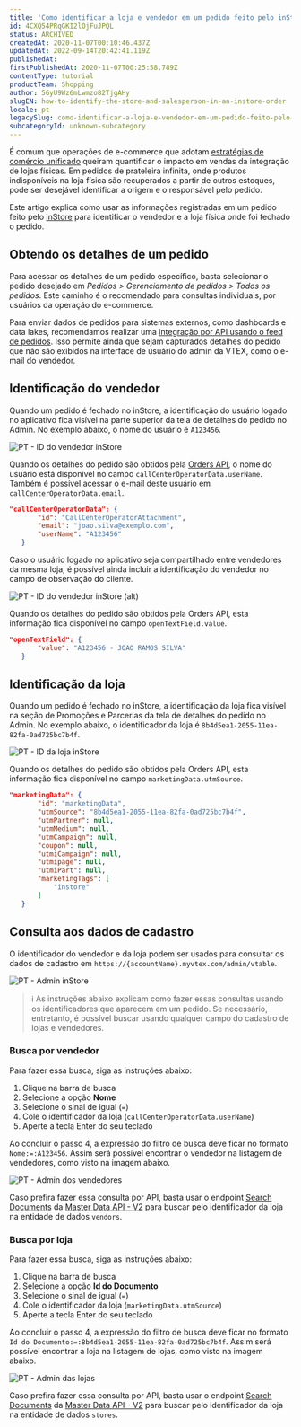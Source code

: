 ```yaml
---
title: 'Como identificar a loja e vendedor em um pedido feito pelo inStore'
id: 4CXQ54PRqGKI2lOjFuJPQL
status: ARCHIVED
createdAt: 2020-11-07T00:10:46.437Z
updatedAt: 2022-09-14T20:42:41.119Z
publishedAt: 
firstPublishedAt: 2020-11-07T00:25:58.789Z
contentType: tutorial
productTeam: Shopping
author: 56yU9Wz6mLwmzo82TjgAHy
slugEN: how-to-identify-the-store-and-salesperson-in-an-instore-order
locale: pt
legacySlug: como-identificar-a-loja-e-vendedor-em-um-pedido-feito-pelo-instore
subcategoryId: unknown-subcategory
---
```


É comum que operações de e-commerce que adotam [estratégias de comércio unificado](https://help.vtex.com/pt/tracks/estrategias-de-comercio-unificado--3WGDRRhc3vf1MJb9zGncnv/2LGAiUnHES1enjHsfi8fI3) queiram quantificar o impacto em vendas da integração de lojas físicas. Em pedidos de prateleira infinita, onde produtos indisponíveis na loja física são recuperados a partir de outros estoques, pode ser desejável identificar a origem e o responsável pelo pedido.

Este artigo explica como usar as informações registradas em um pedido feito pelo [inStore](https://help.vtex.com/pt/tracks/instore-getting-started--6N0QlieWqboSVU2ehgAVAb) para identificar o vendedor e a loja física onde foi fechado o pedido.

## Obtendo os detalhes de um pedido

Para acessar os detalhes de um pedido específico, basta selecionar o pedido desejado em *Pedidos > Gerenciamento de pedidos > Todos os pedidos*. Este caminho é o recomendado para consultas individuais, por usuários da operação do e-commerce.

Para enviar dados de pedidos para sistemas externos, como dashboards e data lakes, recomendamos realizar uma [integração por API usando o feed de pedidos](https://developers.vtex.com/vtex-developer-docs/docs/erp-integration-set-up-order-integration). Isso permite ainda que sejam capturados detalhes do pedido que não são exibidos na interface de usuário do admin da VTEX, como o e-mail do vendedor.

## Identificação do vendedor

Quando um pedido é fechado no inStore, a identificação do usuário logado no aplicativo fica visível na parte superior da tela de detalhes do pedido no Admin. No exemplo abaixo, o nome do usuário é `A123456`.

![PT - ID do vendedor inStore](https://images.ctfassets.net/alneenqid6w5/2VlKApkaFLzzxl6wRrcNkw/b46bb2740a82a8fab8988f7dd752f7ce/PT_-_ID_do_vendedor_inStore.png)

Quando os detalhes do pedido são obtidos pela [Orders API](https://developers.vtex.com/vtex-developer-docs/reference/orders), o nome do usuário está disponível no campo `callCenterOperatorData.userName`. Também é possível acessar o e-mail deste usuário em  `callCenterOperatorData.email`.

```json
"callCenterOperatorData": {
       "id": "CallCenterOperatorAttachment",
       "email": "joao.silva@exemplo.com",
       "userName": "A123456"
   }
```

Caso o usuário logado no aplicativo seja compartilhado entre vendedores da mesma loja, é possível ainda incluir a identificação do vendedor no campo de observação do cliente.

![PT - ID do vendedor inStore (alt)](//images.ctfassets.net/alneenqid6w5/2VFGuKA7ZUgcO55TPgpDWU/ce44ee5a33db7284999dc2700d964f75/PT_-_ID_do_vendedor_inStore__alt_.png)

Quando os detalhes do pedido são obtidos pela Orders API, esta informação fica disponível no campo `openTextField.value`.

```json
"openTextField": {
       "value": "A123456 - JOAO RAMOS SILVA"
   }
```

## Identificação da loja

Quando um pedido é fechado no inStore, a identificação da loja fica visível na seção de Promoções e Parcerias da tela de detalhes do pedido no Admin. No exemplo abaixo, o identificador da loja é `8b4d5ea1-2055-11ea-82fa-0ad725bc7b4f`.

![PT - ID da loja inStore](//images.ctfassets.net/alneenqid6w5/x0Czqfo4emIb8X6zgQgD2/e6867ef4cf7bd54cd471ee7d07ccd59c/PT_-_ID_da_loja_inStore.png)

Quando os detalhes do pedido são obtidos pela Orders API, esta informação fica disponível no campo `marketingData.utmSource`.

```json
"marketingData": {
       "id": "marketingData",
       "utmSource": "8b4d5ea1-2055-11ea-82fa-0ad725bc7b4f",
       "utmPartner": null,
       "utmMedium": null,
       "utmCampaign": null,
       "coupon": null,
       "utmiCampaign": null,
       "utmipage": null,
       "utmiPart": null,
       "marketingTags": [
           "instore"
       ]
   }
```

## Consulta aos dados de cadastro

O identificador do vendedor e da loja podem ser usados para consultar os dados de cadastro em `https://{accountName}.myvtex.com/admin/vtable`. 

![PT - Admin inStore](//images.ctfassets.net/alneenqid6w5/4k1KmCEABh6BJBBCBh5B4F/fe249d924308d3d2f8b7fbfbec739f05/Screen_Shot_2020-11-09_at_15.20.50.png)

>ℹ️ As instruções abaixo explicam como fazer essas consultas usando os identificadores que aparecem em um pedido. Se necessário, entretanto, é possível buscar usando qualquer campo do cadastro de lojas e vendedores.

### Busca por vendedor

Para fazer essa busca, siga as instruções abaixo:

1. Clique na barra de busca
2. Selecione a opção **Nome**
3. Selecione o sinal de igual (`=`)
4. Cole o identificador da loja (`callCenterOperatorData.userName`)
5. Aperte a tecla Enter do seu teclado

Ao concluir o passo 4, a expressão do filtro de busca deve ficar no formato `Nome:=:A123456`. Assim será possível encontrar o vendedor na listagem de vendedores, como visto na imagem abaixo.

![PT - Admin dos vendedores](//images.ctfassets.net/alneenqid6w5/601CfGNUMAQyhhWyNcpJg6/67b8789e9b10570025613023fc8e1e30/PT_-_Admin_dos_vendedores.png)

Caso prefira fazer essa consulta por API, basta usar o endpoint [Search Documents](https://developers.vtex.com/vtex-developer-docs/reference/search#searchdocuments) da [Master Data API - V2](https://developers.vtex.com/reference/master-data-api-v2-overview) para buscar pelo identificador da loja na entidade de dados `vendors`.

### Busca por loja

Para fazer essa busca, siga as instruções abaixo:

1. Clique na barra de busca
2. Selecione a opção **Id do Documento**
3. Selecione o sinal de igual (`=`)
4. Cole o identificador da loja (`marketingData.utmSource`)
5. Aperte a tecla Enter do seu teclado

Ao concluir o passo 4, a expressão do filtro de busca deve ficar no formato `Id do Documento:=:8b4d5ea1-2055-11ea-82fa-0ad725bc7b4f`. Assim será possível encontrar a loja na listagem de lojas, como visto na imagem abaixo.

![PT - Admin das lojas](//images.ctfassets.net/alneenqid6w5/ZORye3vSq6dVZ5aE4SRnl/dca845c2c8a16a01b75f9cca1b2b6d2a/PT_-_Admin_das_lojas.png)

Caso prefira fazer essa consulta por API, basta usar o endpoint [Search Documents](https://developers.vtex.com/vtex-developer-docs/reference/search#searchdocuments) da [Master Data API - V2](https://developers.vtex.com/reference/master-data-api-v2-overview) para buscar pelo identificador da loja na entidade de dados `stores`.
